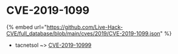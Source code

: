 # CVE-2019-1099
{% embed url="https://github.com/Live-Hack-CVE/full_database/blob/main/cves/2019/CVE-2019-1099.json" %}

* tacnetsol ~> [CVE-2019-10999](https://www.alice-snow.ru/2019/database/cve-2019-1099/cve-2019-10999-tacnetsol)